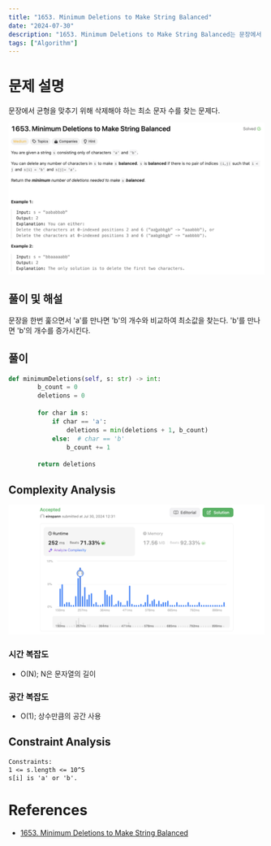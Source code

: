 ```yaml
---
title: "1653. Minimum Deletions to Make String Balanced"
date: "2024-07-30"
description: "1653. Minimum Deletions to Make String Balanced는 문장에서 균형을 맞추기 위해 삭제해야 하는 최소 문자 수를 찾는 문제다."
tags: ["Algorithm"]
---
```


# 문제 설명
문장에서 균형을 맞추기 위해 삭제해야 하는 최소 문자 수를 찾는 문제다.

![1653](../../../images/LEET/1653/1653.png)

## 풀이 및 해설
문장을 한번 훑으면서 'a'를 만나면 'b'의 개수와 비교하여 최소값을 찾는다. 'b'를 만나면 'b'의 개수를 증가시킨다.

## 풀이
```python
def minimumDeletions(self, s: str) -> int:
        b_count = 0
        deletions = 0
        
        for char in s:
            if char == 'a':
                deletions = min(deletions + 1, b_count)
            else:  # char == 'b'
                b_count += 1
        
        return deletions
```

## Complexity Analysis
![tc](../../../images/LEET/1653/tc.png)

### 시간 복잡도
- O(N); N은 문자열의 길이

### 공간 복잡도
- O(1); 상수만큼의 공간 사용

## Constraint Analysis
```
Constraints:
1 <= s.length <= 10^5
s[i] is 'a' or 'b'​​.
```

# References
- [1653. Minimum Deletions to Make String Balanced](https://leetcode.com/problems/minimum-deletions-to-make-string-balanced/)